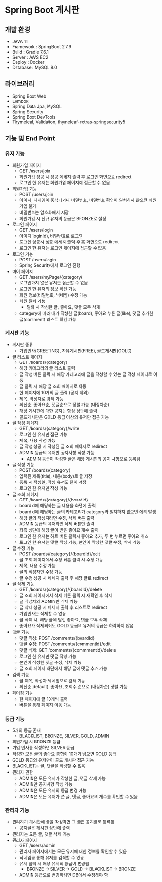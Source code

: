 # Spring Boot 게시판

## 개발 환경

- JAVA 11
- Framework : SpringBoot 2.7.9
- Build : Gradle 7.6.1
- Server : AWS EC2
- Deploy : Docker
- Database : MySQL 8.0

## 라이브러리

- Spring Boot Web
- Lombok
- Spring Data Jpa, MySQL
- Spring Security
- Spring Boot DevTools
- Thymeleaf, Validation, thymeleaf-extras-springsecurity5

## 기능 및 End Point

### 유저 기능

- 회원가입 페이지
  - GET /users/join
  - 회원가입 성공 시 성공 메세지 출력 후 로그인 화면으로 redirect
  - 로그인 한 유저는 회원가입 페이지에 접근할 수 없음
- 회원가입 기능
  - POST /users/join
  - 아이디, 닉네임이 중복되거나 비밀번호, 비밀번호 확인이 일치하지 않으면 회원가입 불가
  - 비밀번호는 암호화해서 저장
  - 회원가입 시 신규 유저의 등급은 BRONZE로 설정
- 로그인 페이지
  - GET /users/login
  - 아이디(loginId), 비밀번호로 로그인
  - 로그인 성공시 성공 메세지 출력 후 홈 화면으로 redirect
  - 로그인 한 유저는 로그인 페이지에 접근할 수 없음
- 로그인 기능
  - POST /users/login
  - Spring Security에서 로그인 진행
- 마이 페이지
  - GET /users/myPage/{category}
  - 로그인하지 않은 유저는 접근할 수 없음
  - 로그인 한 유저의 정보 확인 가능
  - 회원 정보(비밀번호, 닉네임) 수정 가능
  - 회원 탈퇴 가능
    - 탈퇴 시 작성한 글, 좋아요, 댓글 모두 삭제
  - category에 따라 내가 작성한 글(board), 좋아요 누른 글(like), 댓글 추가한 글(comment) 리스트 확인 가능

### 게시판 기능

- 게시판 종류
  - 가입인사(GREETING), 자유게시판(FREE), 골드게시판(GOLD)
- 글 리스트 페이지
  - GET /boards/{category}
  - 해당 카테고리의 글 리스트 출력
  - 글 작성 버튼 클릭 시 해당 카테고리에 글을 작성할 수 있는 글 작성 페이지로 이동
  - 글 클릭 시 해당 글 조회 페이지로 이동
  - 한 페이지에 10개의 글 출력 (공지 제외)
  - 제목, 작성자로 검색 가능
  - 최신순, 좋아요순, 댓글순으로 정렬 가능 (내림차순)
  - 해당 게시판에 대한 공지는 항상 상단에 출력
  - 골드게시판은 GOLD 등급 이상의 유저만 접근 가능
- 글 작성 페이지
  - GET /boards/{category}/write
  - 로그인 한 유저만 접근 가능
  - 제목, 내용 작성 가능
  - 글 작성 성공 시 작성된 글 조회 페이지로 redirect
  - ADMIN 등급의 유저만 공지사항 작성 가능
    - ADMIN 등급이 작성한 글은 해당 게시판의 공지 사항으로 등록됨
- 글 작성 기능
  - POST /boards/{category}
  - 입력된 제목(title), 내용(body)로 글 저장
  - 등록 시 작성일, 작성 유저도 같이 저장
  - 로그인 한 유저만 작성 가능
- 글 조회 페이지
  - GET /boards/{category}/{boardId}
  - boardId에 해당하는 글 내용을 화면에 출력
  - boardId에 해당하는 글의 카테고리가 category와 일치하지 않으면 에러 발생
  - 해당 글의 작성자라면 수정, 삭제 버튼 출력
  - ADMIN 등급의 유저라면 삭제 버튼만 출력
  - 좌측 상단에 해당 글이 받은 좋아요 개수 출력
  - 로그인 한 유저는 하트 버튼 클릭시 좋아요 추가, 두 번 누르면 좋아요 취소
  - 로그인 한 유저는 댓글 작성 가능, 본인이 작성한 댓글 수정, 삭제 가능
- 글 수정 기능
  - POST /boards/{category}/{boardId}/edit
  - 글 조회 페이지에서 수정 버튼 클릭 시 수정 가능
  - 제목, 내용 수정 가능
  - 글의 작성자만 수정 가능
  - 글 수정 성공 시 메세지 출력 후 해당 글로 redirect
- 글 삭제 기능
  - GET /boards/{category}/{boardId}/delete
  - 글 조회 페이지에서 삭제 버튼 클릭 시 재확인 후 삭제
  - 글 작성자와 ADMIN만 삭제 가능
  - 글 삭제 성공 시 메세지 출력 후 리스트로 redirect
  - 가입인사는 삭제할 수 없음
  - 글 삭제 시, 해당 글에 달린 좋아요, 댓글 모두 삭제
  - 좋아요가 삭제되어도 GOLD 등급의 유저의 등급은 하락하지 않음
- 댓글 기능
  - 댓글 작성: POST /comments/{boardId}
  - 댓글 수정: POST /comments/{commentId}/edit
  - 댓글 삭제: GET /comments/{commmentId}/delete
  - 로그인 한 유저만 댓글 작성 가능
  - 본인이 작성한 댓글 수정, 삭제 가능
  - 글 조회 페이지 하단에서 해당 글에 댓글 추가 가능
- 검색 기능
  - 글 제목, 작성자 닉네임으로 검색 가능
  - 최신순(default), 좋아요, 조회수 순으로 (내림차순) 정렬 가능
- 페이징 기능
  - 한 페이지에 글 10개씩 출력
  - 버튼을 통해 페이지 이동 가능

### 등급 기능

- 5개의 등급 존재
  - BLACKLIST, BRONZE, SILVER, GOLD, ADMIN
- 회원가입 시 BRONZE 등급
- 가입 인사를 작성하면 SILVER 등급
- 작성한 모든 글의 좋아요 총합이 10개가 넘으면 GOLD 등급
- GOLD 등급의 유저만이 골드 게시판 접근 가능
- BLACKLIST는 글, 댓글을 작성할 수 없음
- 관리자 권한
  - ADMIN은 모든 유저가 작성한 글, 댓글 삭제 가능
  - ADMIN만 공지사항 작성 가능
  - ADMIN은 모든 유저의 등급 변경 가능
  - ADMIN은 모든 유저가 쓴 글, 댓글, 좋아요의 개수를 확인할 수 있음

### 관리자 기능

- 관리자가 게시판에 글을 작성하면 그 글은 공지글로 등록됨
  - 공지글은 게시판 상단에 출력
- 관리자는 모든 글, 댓글 삭제 가능
- 관리자 페이지
  - GET /users/admin
  - 관리자 페이지에서는 모든 유저에 대한 정보를 확인할 수 있음
  - 닉네임을 통해 유저를 검색할 수 있음
  - 유저 클릭 시 해당 유저의 등급이 변경됨
    - BRONZE -> SILVER -> GOLD -> BLACKLIST -> BRONZE
  - ADMIN 등급으로 변경하려면 DB에서 수정해야 함

